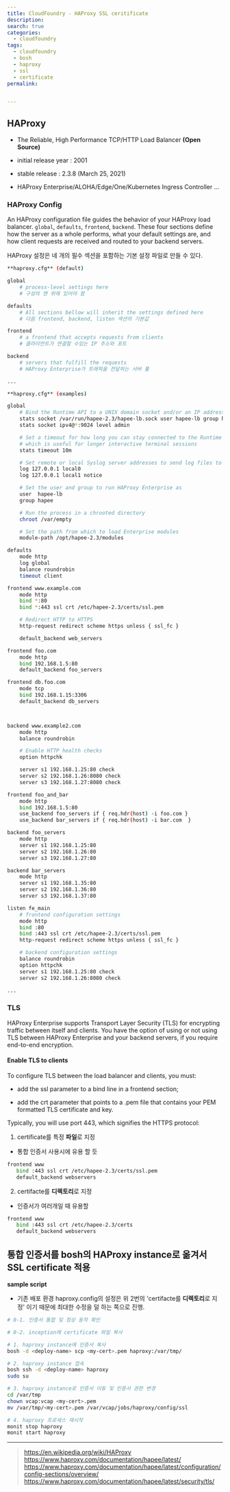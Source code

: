 ```yaml
---
title: CloudFoundry - HAProxy SSL ceritificate
description:
search: true
categories:
  - cloudfoundry
tags:
  - cloudfoundry
  - bosh
  - haproxy
  - ssl
  - certificate
permalink:


---
```


## HAProxy

- The Reliable, High Performance TCP/HTTP Load Balancer **(Open Source)**

- initial release year : 2001
- stable release : 2.3.8 (March 25, 2021)
- HAProxy Enterprise/ALOHA/Edge/One/Kubernetes Ingress Controller ...


### HAProxy Config

An HAProxy configuration file guides the behavior of your HAProxy load balancer. ```global```, ```defaults```, ```frontend```, ```backend```. These four sections define how the server as a whole performs, what your default settings are, and how client requests are received and routed to your backend servers.

HAProxy 설정은 네 개의 필수 섹션을 포함하는 기본 설정 파일로 만들 수 있다.

```bash
**haproxy.cfg** (default)

global
    # process-level settings here
    # 구성의 맨 위에 있어야 함

defaults
    # All sections bellow will inherit the settings defined here
    # 다음 frontend, backend, listen 섹션의 기본값

frontend
    # a frontend that accepts requests from clients
    # 클라이언트가 연결할 수있는 IP 주소와 포트

backend
    # servers that fulfill the requests
    # HAProxy Enterprise가 트래픽을 전달하는 서버 풀

...
```

```bash
**haproxy.cfg** (examples)

global
    # Bind the Runtime API to a UNIX domain socket and/or an IP address
    stats socket /var/run/hapee-2.3/hapee-lb.sock user hapee-lb group hapee mode 660 level admin
    stats socket ipv4@*:9024 level admin

    # Set a timeout for how long you can stay connected to the Runtime API,
    # which is useful for longer interactive terminal sessions
    stats timeout 10m

    # Set remote or local Syslog server addresses to send log files to
    log 127.0.0.1 local0
    log 127.0.0.1 local1 notice

    # Set the user and group to run HAProxy Enterprise as
    user  hapee-lb
    group hapee

    # Run the process in a chrooted directory
    chroot /var/empty

    # Set the path from which to load Enterprise modules
    module-path /opt/hapee-2.3/modules

defaults
    mode http
    log global
    balance roundrobin
    timeout client

frontend www.example.com
    mode http
    bind *:80
    bind *:443 ssl crt /etc/hapee-2.3/certs/ssl.pem

    # Redirect HTTP to HTTPS
    http-request redirect scheme https unless { ssl_fc }

    default_backend web_servers

frontend foo.com
    mode http
    bind 192.168.1.5:80
    default_backend foo_servers

frontend db.foo.com
    mode tcp
    bind 192.168.1.15:3306
    default_backend db_servers



backend www.example2.com
    mode http
    balance roundrobin

    # Enable HTTP health checks
    option httpchk

    server s1 192.168.1.25:80 check
    server s2 192.168.1.26:8080 check
    server s3 192.168.1.27:8080 check

frontend foo_and_bar
    mode http
    bind 192.168.1.5:80
    use_backend foo_servers if { req.hdr(host) -i foo.com }
    use_backend bar_servers if { req.hdr(host) -i bar.com  }

backend foo_servers
    mode http
    server s1 192.168.1.25:80
    server s2 192.168.1.26:80
    server s3 192.168.1.27:80

backend bar_servers
    mode http
    server s1 192.168.1.35:80
    server s2 192.168.1.36:80
    server s3 192.168.1.37:80

listen fe_main
    # frontend configuration settings
    mode http
    bind :80
    bind :443 ssl crt /etc/hapee-2.3/certs/ssl.pem
    http-request redirect scheme https unless { ssl_fc }

    # backend configuration settings
    balance roundrobin
    option httpchk
    server s1 192.168.1.25:80 check
    server s2 192.168.1.26:8080 check

...
```




### TLS

HAProxy Enterprise supports Transport Layer Security (TLS) for encrypting traffic between itself and clients. You have the option of using or not using TLS between HAProxy Enterprise and your backend servers, if you require end-to-end encryption.

#### Enable TLS to clients
To configure TLS between the load balancer and clients, you must:

- add the ssl parameter to a bind line in a frontend section;

- add the crt parameter that points to a .pem file that contains your PEM formatted TLS certificate and key.

Typically, you will use port 443, which signifies the HTTPS protocol:



1. certificate를 특정 **파일**로 지정

  - 통합 인증서 사용시에 유용 할 듯

  ```bash
  frontend www
     bind :443 ssl crt /etc/hapee-2.3/certs/ssl.pem
     default_backend webservers
  ```

2. certifacte를 **디렉토리**로 지정

  - 인증서가 여러개일 때 유용할  

  ```bash
  frontend www
     bind :443 ssl crt /etc/hapee-2.3/certs
     default_backend webservers
  ```


## 통합 인증서를 bosh의 HAProxy instance로 옮겨서 SSL certificate 적용


**sample script**

- 기존 배포 환경 haproxy.config의 설정은 위 2번의 'certifacte를 **디렉토리**로 지정' 이기 때문에 최대한 수정을 덜 하는 쪽으로 진행.

```bash
# 0-1. 인증서 통합 및 정상 동작 확인

# 0-2. inception에 certificate 파일 복사

# 1. haproxy instance에 인증서 복사
bosh -d <deploy-name> scp <my-cert>.pem haproxy:/var/tmp/

# 2. haproxy instance 접속
bosh ssh -d <deploy-name> haproxy
sudo su

# 3. haproxy instance로 인증서 이동 및 인증서 권한 변경
cd /var/tmp
chown vcap:vcap <my-cert>.pem
mv /var/tmp/<my-cert>.pem /var/vcap/jobs/haproxy/config/ssl

# 4. haproxy 프로세스 재시작
monit stop haproxy
monit start haproxy
```

-----

> https://en.wikipedia.org/wiki/HAProxy  
> https://www.haproxy.com/documentation/hapee/latest/  
> https://www.haproxy.com/documentation/hapee/latest/configuration/config-sections/overview/  
> https://www.haproxy.com/documentation/hapee/latest/security/tls/

